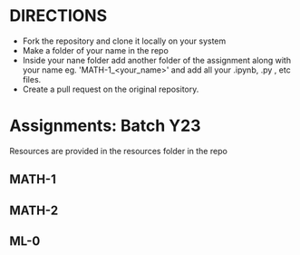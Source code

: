 # DIRECTIONS
- Fork the repository and clone it locally on your system
- Make a folder of your name in the repo
- Inside your nane folder add another folder of the assignment along with your name eg. 'MATH-1_<your_name>' and add all your .ipynb, .py , etc files.
- Create a pull request on the original repository.
# Assignments: Batch Y23
Resources are provided in the resources folder in the repo
## MATH-1
## MATH-2
## ML-0

